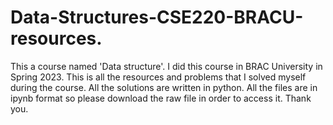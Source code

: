 # Data-Structures-CSE220-BRACU-resources.
This a course named 'Data structure'. I did this course in BRAC University in Spring 2023. This is all the resources and problems that I solved myself during the course. All the solutions are written in python.
All the files are in ipynb format so please download the raw file in order to access it. Thank you.
